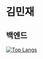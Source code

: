 # 김민재
## 백엔드 
[![Top Langs](https://github-readme-stats.vercel.app/api/top-langs/?username=gimminjae)](https://github.com/anuraghazra/github-readme-stats)
